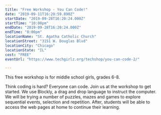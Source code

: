 ```yaml
---
title: "Free Workshop - You Can Code!"
date: "2019-09-11T16:20:59.890Z"
startDate: "2019-09-28T16:20:24.000Z"
startTime: "10:00pm"
endDate: "2019-09-28T16:20:24.000Z"
endTime: "8:00pm"
locationName: "St. Agatha Catholic Church"
locationStreet: "3151 W. Douglas Blvd"
locationCity: "Chicago"
locationState: "IL"
cost: "FREE"
eventUrl: "https://www.techgirlz.org/techshop/you-can-code-2/"

---
```


This free workshop is for middle school girls, grades 6-8.

Think coding is hard? Everyone can code. Join us at the workshop to get started. We use Blockly, a drag and drop language to instruct the computer. We will be trying a number of puzzles, mazes and games to explore sequential events, selection and repetition. After, students will be able to access the web pages at home to continue their learning.	

